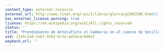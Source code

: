 ```yaml
---
content_type: external-resource
external_url: http://www.tinet.org/~picl/libros/glorca/gl002500.htm#11
has_external_license_warning: true
license: https://en.wikipedia.org/wiki/All_rights_reserved
status: ''
title: "Prendimiento de Anto\xF1ito el Camborio en el camino de Sevilla"
uid: 11e5c1a9-2eb7-4162-bc1a-ad1dcec948a7
wayback_url: ''
---
```

